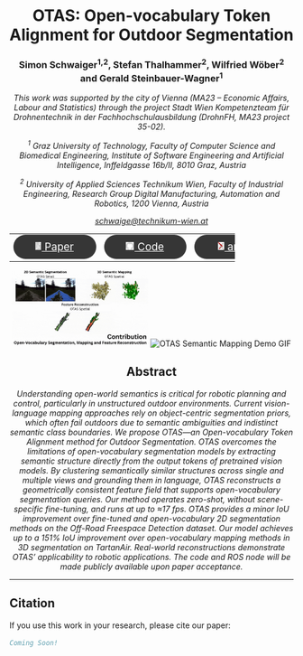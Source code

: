 <h1 align="center">
OTAS: Open-vocabulary Token Alignment for Outdoor Segmentation
</h1>

<h3 align="center">
Simon Schwaiger<sup>1,2</sup>, Stefan Thalhammer<sup>2</sup>, Wilfried Wöber<sup>2</sup> and Gerald Steinbauer-Wagner<sup>1</sup>
</h3>

<i align="center">

This work was supported by the city of Vienna (MA23 – Economic Affairs, Labour and Statistics) through the project Stadt Wien Kompetenzteam für Drohnentechnik in der Fachhochschulausbildung (DrohnFH, MA23 project 35-02).

<sup>1</sup> Graz University of Technology, Faculty of Computer Science and Biomedical Engineering, Institute of Software Engineering and Artificial Intelligence, Inffeldgasse 16b/II, 8010 Graz, Austria

<sup>2</sup> University of Applied Sciences Technikum Wien, Faculty of Industrial Engineering, Research Group Digital Manufacturing, Automation and Robotics, 1200 Vienna, Austria

<a href="mailto:schwaige@technikum-wien.at">schwaige@technikum-wien.at</a>

</i>

<table align="center" style="border-collapse: collapse; max-width: 300pt;">
  <tr>
    <td align="middle" style="border: none;">
      <a href="https://github.com/SimonSchwaiger/SimonSchwaiger.github.io/tree/main/img/preprints/2025_otas_arxiv_version.pdf" style="color: white; font-size: 14pt;">
        <div style="background-color: #363636; border-radius: 50px; padding: 10px 20px; color: white; width: 80pt;">
            <img src="img/document_icon.png" height="14" style="transform:translate(-10%,-1px);"> Paper
        </div>
      </a>
    </td>
    <td align="middle" style="border: none;">
      <a href="https://github.com/SimonSchwaiger/SimonSchwaiger.github.io/tree/main/img/preprints/2025_otas_arxiv_version.pdf" style="color: white; font-size: 14pt;">
        <div style="background-color: #363636; border-radius: 50px; padding: 10px 20px; color: white; width: 80pt;">
            <img src="img/logo_github.png" height="14" style="transform:translate(-10%,-1px);"> Code
        </div>
      </a>
    </td>
    <td align="middle" style="border: none;">
      <a href="https://github.com/SimonSchwaiger/SimonSchwaiger.github.io/tree/main/img/preprints/2025_otas_arxiv_version.pdf" style="color: white; font-size: 14pt;">
        <div style="background-color: #363636; border-radius: 50px; padding: 10px 20px; color: white; width: 80pt;">
            <img src="img/logo_arxiv.png" height="14" style="transform:translate(-10%,-1px);"> arXiv
        </div>
      </a>
    </td>
  </tr>
</table>

<div style="max-width: 800px; margin: auto;", align="center">
  <img src="./img/otas_contrib_demo.gif" alt="OTAS Capability Overview GIF" width="48%">
  <img src="./img/otas_experiments_demo.gif" alt="OTAS Semantic Mapping Demo GIF" width="48%">
</div>

<h2 align="center"> Abstract</h2>

<i align="center">

Understanding open-world semantics is critical for robotic planning and control, particularly in unstructured outdoor environments. Current vision-language mapping approaches rely on object-centric segmentation priors, which often fail outdoors due to semantic ambiguities and indistinct semantic class boundaries. We propose OTAS—an Open-vocabulary Token Alignment method for Outdoor Segmentation. OTAS overcomes the limitations of open-vocabulary segmentation models by extracting semantic structure directly from the output tokens of pretrained vision models. By clustering semantically similar structures across single and multiple views and grounding them in language, OTAS reconstructs a geometrically consistent feature field that supports open-vocabulary segmentation queries. Our method operates zero-shot, without scene-specific fine-tuning, and runs at up to ≈17 fps. OTAS provides a minor IoU improvement over fine-tuned and open-vocabulary 2D segmentation methods on the Off-Road Freespace Detection dataset. Our model achieves up to a 151% IoU improvement over open-vocabulary mapping methods in 3D segmentation on TartanAir. Real-world reconstructions demonstrate OTAS’ applicability to robotic applications. The code and ROS node will be made publicly available upon paper acceptance.

</i>

***************************************

## Citation

If you use this work in your research, please cite our paper:

```bibtex
Coming Soon!
```